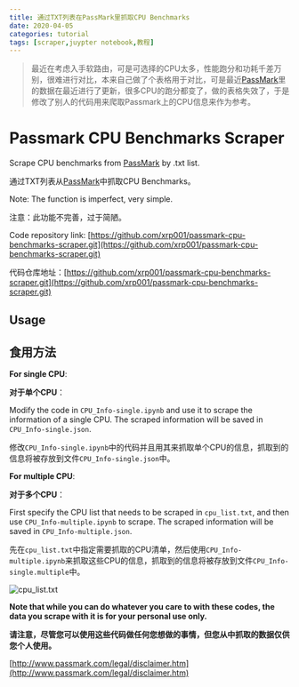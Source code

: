 ```yaml
---
title: 通过TXT列表在PassMark里抓取CPU Benchmarks
date: 2020-04-05
categories: tutorial
tags: [scraper,juypter notebook,教程]
---
```


> 最近在考虑入手软路由，可是可选择的CPU太多，性能跑分和功耗千差万别，很难进行对比，本来自己做了个表格用于对比，可是最近[PassMark](www.cpubenchmark.net)里的数据在最近进行了更新，很多CPU的跑分都变了，做的表格失效了，于是修改了别人的代码用来爬取Passmark上的CPU信息来作为参考。

# Passmark CPU Benchmarks Scraper
Scrape CPU benchmarks from [PassMark](www.cpubenchmark.net) by .txt list.

通过TXT列表从[PassMark](www.cpubenchmark.net)中抓取CPU Benchmarks。

Note: The function is imperfect, very simple.

注意：此功能不完善，过于简陋。

Code repository link: [https://github.com/xrp001/passmark-cpu-benchmarks-scraper.git](https://github.com/xrp001/passmark-cpu-benchmarks-scraper.git)

代码仓库地址：[https://github.com/xrp001/passmark-cpu-benchmarks-scraper.git](https://github.com/xrp001/passmark-cpu-benchmarks-scraper.git)

## Usage

## 食用方法

**For single CPU**:

**对于单个CPU**：

Modify the code in ```CPU_Info-single.ipynb``` and use it to scrape the information of a single CPU. The scraped information will be saved in ```CPU_Info-single.json```.

修改```CPU_Info-single.ipynb```中的代码并且用其来抓取单个CPU的信息，抓取到的信息将被存放到文件```CPU_Info-single.json```中。

**For multiple CPU**:

**对于多个CPU**：

First specify the CPU list that needs to be scraped in ```cpu_list.txt```, and then use ```CPU_Info-multiple.ipynb``` to scrape. The scraped information will be saved in ```CPU_Info-multiple.json```.

先在```cpu_list.txt```中指定需要抓取的CPU清单，然后使用```CPU_Info-multiple.ipynb```来抓取这些CPU的信息，抓取到的信息将被存放到文件```CPU_Info-single.multiple```中。

![cpu_list.txt](https://wx4.sinaimg.cn/large/6a8c0fe1gy1gdj6ubw93aj206z0h5753.jpg)

**Note that while you can do whatever you care to with these codes, the data you scrape with it is for your personal use only.**

**请注意，尽管您可以使用这些代码做任何您想做的事情，但您从中抓取的数据仅供您个人使用。**

[http://www.passmark.com/legal/disclaimer.htm](http://www.passmark.com/legal/disclaimer.htm)
